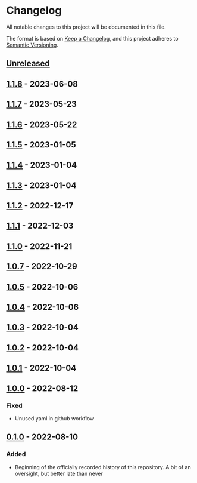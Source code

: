# Changelog

All notable changes to this project will be documented in this file.

The format is based on [Keep a Changelog](https://keepachangelog.com/en/1.0.0/),
and this project adheres to [Semantic Versioning](https://semver.org/spec/v2.0.0.html).

<!--
Types of Changes:
 - `Added` for new features.
 - `Changed` for changes in existing functionality.
 - `Deprecated` for soon-to-be removed features.
 - `Removed` for now removed features.
 - `Fixed` for any bug fixes.
 - `Security` in case of vulnerabilities.
-->

## [Unreleased]

## [1.1.8] - 2023-06-08

## [1.1.7] - 2023-05-23

## [1.1.6] - 2023-05-22

## [1.1.5] - 2023-01-05

## [1.1.4] - 2023-01-04

## [1.1.3] - 2023-01-04

## [1.1.2] - 2022-12-17

## [1.1.1] - 2022-12-03

## [1.1.0] - 2022-11-21

## [1.0.7] - 2022-10-29

## [1.0.5] - 2022-10-06

## [1.0.4] - 2022-10-06

## [1.0.3] - 2022-10-04

## [1.0.2] - 2022-10-04

## [1.0.1] - 2022-10-04

## [1.0.0] - 2022-08-12

### Fixed

-   Unused yaml in github workflow

## [0.1.0] - 2022-08-10

### Added

-   Beginning of the officially recorded history of this repository. A bit of an oversight, but better late than never

[Unreleased]: https://github.com/KnightHacks/knighthacks_users/compare/1.1.8...HEAD

[1.1.8]: https://github.com/KnightHacks/knighthacks_users/compare/1.1.7...1.1.8

[1.1.7]: https://github.com/KnightHacks/knighthacks_users/compare/1.1.6...1.1.7

[1.1.6]: https://github.com/KnightHacks/knighthacks_users/compare/1.1.5...1.1.6

[1.1.5]: https://github.com/KnightHacks/knighthacks_users/compare/1.1.3...1.1.5

[1.1.4]: https://github.com/KnightHacks/knighthacks_users/compare/1.1.3...1.1.4

[1.1.3]: https://github.com/KnightHacks/knighthacks_users/compare/1.1.2...1.1.3

[1.1.2]: https://github.com/KnightHacks/knighthacks_users/compare/1.1.1...1.1.2

[1.1.1]: https://github.com/KnightHacks/knighthacks_users/compare/1.1.0...1.1.1

[1.1.0]: https://github.com/KnightHacks/knighthacks_users/compare/1.0.7...1.1.0

[1.0.7]: https://github.com/KnightHacks/knighthacks_users/compare/1.0.5...1.0.7

[1.0.5]: https://github.com/KnightHacks/knighthacks_users/compare/1.0.4...1.0.5

[1.0.4]: https://github.com/KnightHacks/knighthacks_users/compare/1.0.3...1.0.4

[1.0.3]: https://github.com/KnightHacks/knighthacks_users/compare/1.0.2...1.0.3

[1.0.2]: https://github.com/KnightHacks/knighthacks_users/compare/1.0.1...1.0.2

[1.0.1]: https://github.com/KnightHacks/knighthacks_users/compare/1.0.0...1.0.1

[1.0.0]: https://github.com/KnightHacks/knighthacks_users/compare/0.1.0...1.0.0

[0.1.0]: https://github.com/KnightHacks/knighthacks_users/compare/c3f06c750c0a74853b9734f819c573b671859df6...0.1.0
